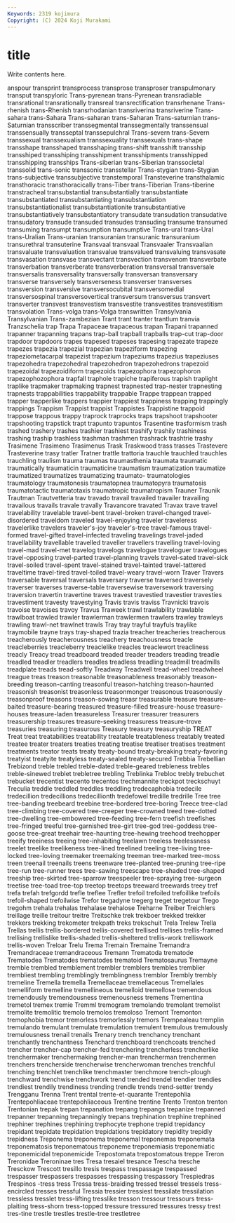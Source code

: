 ```yaml
---
Keywords: 2319 kojimura
Copyright: (C) 2024 Koji Murakami
---
```


# title

Write contents here.



anspour transprint transprocess transprose
transproser transpulmonary transput transpyloric Trans-pyrenean trans-Pyrenean transradiable transrational transrationally transreal
transrectification transrhenane Trans-rhenish trans-Rhenish transrhodanian transriverina transriverine Trans-sahara trans-Sahara Trans-saharan
trans-Saharan Trans-saturnian trans-Saturnian transscriber transsegmental transsegmentally transsensual transsensually transseptal transsepulchral
Trans-severn trans-Severn transsexual transsexualism transsexuality transsexuals trans-shape transshape transshaped transshaping
trans-shift transshift transship transshiped transshiping transshipment transshipments transshipped transshipping transships
Trans-siberian trans-Siberian transsocietal transsolid trans-sonic transsonic transstellar Trans-stygian trans-Stygian trans-subjective
transsubjective transtemporal Transteverine transthalamic transthoracic transthoracically trans-Tiber trans-Tiberian Trans-tiberine transtracheal
transubstantial transubstantially transubstantiate transubstantiated transubstantiating transubstantiation transubstantiationalist transubstantiationite transubstantiative transubstantiatively
transubstantiatory transudate transudation transudative transudatory transude transuded transudes transuding transume
transumed transuming transumpt transumption transumptive Trans-ural trans-Ural trans-Uralian Trans-uranian transuranian
transuranic transuranium transurethral transuterine Transvaal transvaal Transvaaler Transvaalian transvaluate transvaluation
transvalue transvalued transvaluing transvasate transvasation transvase transvectant transvection transvenom transverbate
transverbation transverberate transverberation transversal transversale transversalis transversality transversally transversan transversary
transverse transversely transverseness transverser transverses transversion transversive transversocubital transversomedial transversospinal
transversovertical transversum transversus transvert transverter transvest transvestism transvestite transvestites transvestitism
transvolation Trans-volga trans-Volga transwritten Transylvania Transylvanian Trans-zambezian Trant trant tranter
trantlum tranvia Tranzschelia trap Trapa Trapaceae trapaceous trapan Trapani trapanned
trapanner trapanning trapans trap-ball trapball trapballs trap-cut trap-door trapdoor trapdoors
trapes trapesed trapeses trapesing trapezate trapeze trapezes trapezia trapezial trapezian
trapeziform trapezing trapeziometacarpal trapezist trapezium trapeziums trapezius trapeziuses trapezohedra trapezohedral
trapezohedron trapezohedrons trapezoid trapezoidal trapezoidiform trapezoids trapezophora trapezophoron trapezophozophora trapfall
traphole trapiche trapiferous trapish traplight traplike trapmaker trapmaking trapnest trapnested
trap-nester trapnesting trapnests trappabilities trappability trappable Trappe trappean trapped trapper
trapperlike trappers trappier trappiest trappiness trapping trappingly trappings Trappism Trappist
trappist Trappistes Trappistine trappoid trappose trappous trappy traprock traprocks traps
trapshoot trapshooter trapshooting trapstick trapt trapunto trapuntos Trasentine trasformism trash
trashed trashery trashes trashier trashiest trashify trashily trashiness trashing traship
trashless trashman trashmen trashrack trashtrie trashy Trasimene Trasimeno Trasimenus Trask
Traskwood trass trasses Trastevere Trasteverine trasy tratler Tratner trattle trattoria
trauchle trauchled trauchles trauchling traulism trauma traumas traumasthenia traumata traumatic
traumatically traumaticin traumaticine traumatism traumatization traumatize traumatized traumatizes traumatizing traumato-
traumatologies traumatology traumatonesis traumatopnea traumatopyra traumatosis traumatotactic traumatotaxis traumatropic traumatropism
Trauner Traunik Trautman Trautvetteria trav travado travail travailed travailer travailing
travailous travails travale travally Travancore travated Travax trave travel travelability
travelable travel-bent travel-broken travel-changed travel-disordered traveldom traveled travel-enjoying traveler traveleress
travelerlike travelers traveler's-joy traveler's-tree travel-famous travel-formed travel-gifted travel-infected traveling travelings
travel-jaded travellability travellable travelled traveller travellers travelling travel-loving travel-mad travel-met
travelog travelogs travelogue traveloguer travelogues travel-opposing travel-parted travel-planning travels travel-sated
travel-sick travel-soiled travel-spent travel-stained travel-tainted travel-tattered traveltime travel-tired travel-toiled travel-weary
travel-worn Traver Travers traversable traversal traversals traversary traverse traversed traversely
traverser traverses traverse-table traversewise traversework traversing traversion travertin travertine traves
travest travestied travestier travesties travestiment travesty travestying Travis travis traviss
Travnicki travois travoise travoises travoy Travus Traweek trawl trawlability trawlable
trawlboat trawled trawler trawlerman trawlermen trawlers trawley trawleys trawling trawl-net
trawlnet trawls Tray tray trayful trayfuls traylike traymobile trayne trays
tray-shaped trazia treacher treacheries treacherous treacherously treacherousness treachery treachousness treacle
treacleberries treacleberry treaclelike treacles treaclewort treacliness treacly Treacy tread treadboard
treaded treader treaders treading treadle treadled treadler treadlers treadles treadless
treadling treadmill treadmills treadplate treads tread-softly Treadway Treadwell tread-wheel treadwheel
treague treas treason treasonable treasonableness treasonably treason-breeding treason-canting treasonful treason-hatching
treason-haunted treasonish treasonist treasonless treasonmonger treasonous treasonously treasonproof treasons treason-sowing
treasr treasurable treasure treasure-baited treasure-bearing treasured treasure-filled treasure-house treasure-houses treasure-laden
treasureless Treasurer treasurer treasurers treasurership treasures treasure-seeking treasuress treasure-trove treasuries
treasuring treasurous Treasury treasury treasuryship TREAT Treat treat treatabilities treatability
treatable treatableness treatably treated treatee treater treaters treaties treating treatise
treatiser treatises treatment treatments treator treats treaty treaty-bound treaty-breaking treaty-favoring
treatyist treatyite treatyless treaty-sealed treaty-secured Trebbia Trebellian Trebizond treble trebled
treble-dated treble-geared trebleness trebles treble-sinewed treblet trebletree trebling Treblinka Trebloc
trebly trebuchet trebucket trecentist trecento trecentos trechmannite treckpot treckschuyt Treculia
treddle treddled treddles treddling tredecaphobia tredecile tredecillion tredecillions tredecillionth tredefowel
tredille tredrille Tree tree tree-banding treebeard treebine tree-bordered tree-boring Treece
tree-clad tree-climbing tree-covered tree-creeper tree-crowned treed tree-dotted tree-dwelling tree-embowered tree-feeding
tree-fern treefish treefishes tree-fringed treeful tree-garnished tree-girt tree-god tree-goddess tree-goose
tree-great treehair tree-haunting tree-hewing treehood treehopper treeify treeiness treeing tree-inhabiting
treelawn treeless treelessness treelet treelike treelikeness tree-lined treelined treeling tree-living
tree-locked tree-loving treemaker treemaking treeman tree-marked tree-moss treen treenail treenails
treens treenware tree-planted tree-pruning tree-ripe tree-run tree-runner trees tree-sawing treescape
tree-shaded tree-shaped treeship tree-skirted tree-sparrow treespeeler tree-spraying tree-surgeon treetise tree-toad
tree-top treetop treetops treeward treewards treey tref trefa trefah trefgordd
trefle treflee Trefler trefoil trefoiled trefoillike trefoils trefoil-shaped trefoilwise Trefor
tregadyne tregerg treget tregetour Trego tregohm trehala trehalas trehalase trehalose
Treharne Treiber Treichlers treillage treille treitour treitre Treitschke trek trekboer
trekked trekker trekkers trekking trekometer trekpath treks trekschuit Trela Trelew
Trella Trellas trellis trellis-bordered trellis-covered trellised trellises trellis-framed trellising trellislike
trellis-shaded trellis-sheltered trellis-work trelliswork trellis-woven Treloar Trelu Trema Tremain Tremaine
Tremandra Tremandraceae tremandraceous Tremann Trematoda trematode Trematodea Trematodes trematodes trematoid
Trematosaurus Tremayne tremble trembled tremblement trembler tremblers trembles tremblier trembliest
trembling tremblingly tremblingness tremblor Trembly trembly tremeline Tremella tremella Tremellaceae
tremellaceous Tremellales tremelliform tremelline tremellineous tremelloid tremellose tremendous tremendously tremendousness
tremenousness tremens Trementina tremetol tremex tremie Tremml tremogram tremolando tremolant
tremolist tremolite tremolitic tremolo tremolos tremoloso Tremont Tremonton tremophobia tremor
tremorless tremorlessly tremors Trempealeau tremplin tremulando tremulant tremulate tremulation tremulent
tremulous tremulously tremulousness trenail trenails Trenary trench trenchancy trenchant trenchantly
trenchantness Trenchard trenchboard trenchcoats trenched trencher trencher-cap trencher-fed trenchering trencherless
trencherlike trenchermaker trenchermaking trencher-man trencherman trenchermen trenchers trencherside trencherwise trencherwoman
trenches trenchful trenching trenchlet trenchlike trenchmaster trenchmore trench-plough trenchward trenchwise
trenchwork trend trended trendel trendier trendies trendiest trendily trendiness trending
trendle trends trend-setter trendy Trengganu Trenna Trent trental trente-et-quarante Trentepohlia
Trentepohliaceae trentepohliaceous Trentine trentine Trento Trenton trenton Trentonian trepak trepan
trepanation trepang trepangs trepanize trepanned trepanner trepanning trepanningly trepans trephination
trephine trephined trephiner trephines trephining trephocyte trephone trepid trepidancy trepidant
trepidate trepidation trepidations trepidatory trepidity trepidly trepidness Treponema treponema treponemal
treponemas treponemata treponematosis treponematous treponeme treponemiasis treponemiatic treponemicidal treponemicide Trepostomata
trepostomatous treppe Treron Treronidae Treroninae tres Tresa tresaiel tresance Trescha
tresche Tresckow Trescott tresillo tresis trespass trespassage trespassed trespasser trespassers
trespasses trespassing trespassory Trespiedras Trespinos -tress tress Tressa tress-braiding tressed
tressel tressels tress-encircled tresses tressful Tressia tressier tressiest tressilate tressilation
tressless tresslet tress-lifting tresslike tresson tressour tressours tress-plaiting tress-shorn tress-topped
tressure tressured tressures tressy trest tres-tine trestle trestles trestle-tree trestletree
